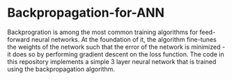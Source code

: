 # Backpropagation-for-ANN

Backprogration is among the most common training algorithms for feed-forward neural networks. At the foundation of it, the algorithm fine-tunes the weights of the network such that the error of the network is minimized - it does so by performing gradient descent on the loss function. The code in this repository implements a simple 3 layer neural network that is trained using the backpropagation algorithm.
